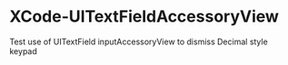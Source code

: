 XCode-UITextFieldAccessoryView
==============================

Test use of UITextField inputAccessoryView to dismiss Decimal style keypad